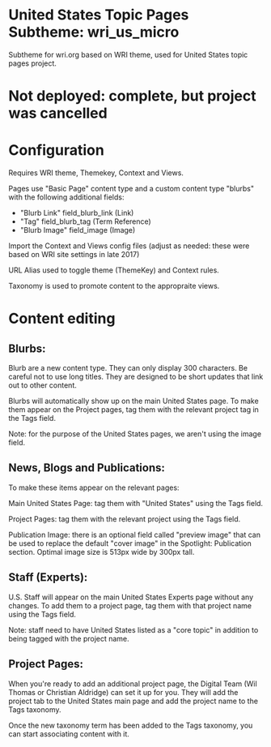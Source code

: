 # United States Topic Pages Subtheme: wri_us_micro
Subtheme for wri.org based on WRI theme, used for United States topic pages project.

# Not deployed: complete, but project was cancelled

# Configuration
Requires WRI theme, Themekey, Context and Views.

Pages use "Basic Page" content type and a custom content type "blurbs" with the following additional fields:

* "Blurb Link" field_blurb_link (Link)
* "Tag" field_blurb_tag (Term Reference)
* "Blurb Image" field_image (Image)

Import the Context and Views config files (adjust as needed: these were based on WRI site settings in late 2017)

URL Alias used to toggle theme (ThemeKey) and Context rules.

Taxonomy is used to promote content to the appropraite views.

# Content editing

## Blurbs:

Blurb are a new content type. They can only display 300 characters. Be careful not to use long titles. They are designed to be short updates that link out to other content.

Blurbs will automatically show up on the main United States page. To make them appear on the Project pages, tag them with the relevant project tag in the Tags field.

Note: for the purpose of the United States pages, we aren't using the image field.

## News, Blogs and Publications:

To make these items appear on the relevant pages:

Main United States Page: tag them with "United States" using the Tags field.

Project Pages: tag them with the relevant project using the Tags field.

Publication Image: there is an optional field called "preview image" that can be used to replace the default "cover image" in the Spotlight: Publication section. Optimal image size is 513px wide by 300px tall.

## Staff (Experts):

U.S. Staff will appear on the main United States Experts page without any changes. To add them to a project page, tag them with that project name using the Tags field.

Note: staff need to have United States listed as a "core topic" in addition to being tagged with the project name.

## Project Pages:

When you're ready to add an additional project page, the Digital Team (Wil Thomas or Christian Aldridge) can set it up for you. They will add the project tab to the United States main page and add the project name to the Tags taxonomy.

Once the new taxonomy term has been added to the Tags taxonomy, you can start associating content with it.
